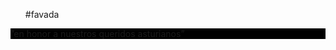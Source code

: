 <html>
<head></head>

<ul>
<p style= background:#000000<li>#favada </li><span></p>

</ul>
<p style= background:#000000; color :#ffffff;>”en honor a nuestros queridos asturianos”</p>
</body>
</html>

